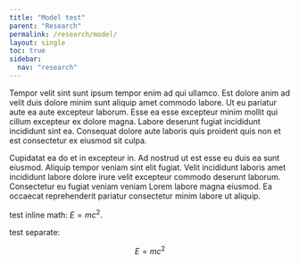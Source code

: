 ```yaml
---
title: "Model test"
parent: "Research"
permalink: /research/model/
layout: single
toc: true
sidebar:
  nav: "research"
---
```

<!--
<style>
.page__content {
  max-width: 100% !important;
  width: 100% !important;
  padding-left: 2rem;
  padding-right: 2rem;
}
</style>
-->

Tempor velit sint sunt ipsum tempor enim ad qui ullamco. Est dolore anim ad velit duis dolore minim sunt aliquip amet commodo labore. Ut eu pariatur aute ea aute excepteur laborum. Esse ea esse excepteur minim mollit qui cillum excepteur ex dolore magna. Labore deserunt fugiat incididunt incididunt sint ea. Consequat dolore aute laboris quis proident quis non et est consectetur ex eiusmod sit culpa.

Cupidatat ea do et in excepteur in. Ad nostrud ut est esse eu duis ea sunt eiusmod. Aliquip tempor veniam sint elit fugiat. Velit incididunt laboris amet incididunt labore dolore irure velit excepteur commodo deserunt laborum. Consectetur eu fugiat veniam veniam Lorem labore magna eiusmod. Ea occaecat reprehenderit pariatur consectetur minim labore ut aliquip.

test inline math: $E = mc^2$.

test separate:

$$  
E = mc^2  
$$


